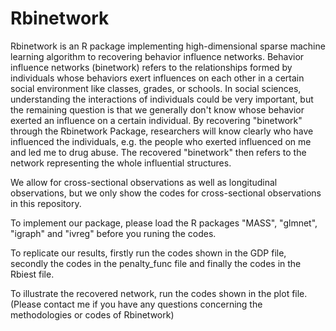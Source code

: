 # Rbinetwork

Rbinetwork is an R package implementing high-dimensional sparse machine learning algorithm to recovering behavior influence networks. Behavior influence networks (binetwork) refers to the relationships formed by individuals whose behaviors exert influences on each other in a certain social environment like classes, grades, or schools. In social sciences, understanding the interactions of individuals could be very important, but the remaining question is that we generally don't know whose behavior exerted an influence on a certain individual. By recovering "binetwork" through the Rbinetwork Package, researchers will know clearly who have influenced the individuals, e.g. the people who exerted influenced on me and led me to drug abuse. The recovered "binetwork" then refers to the network representing the whole influential structures.

We allow for cross-sectional observations as well as longitudinal observations, but we only show the codes for cross-sectional observations in this repository.

To implement our package, please load the R packages "MASS", "glmnet", "igraph" and "ivreg" before you runing the codes.

To replicate our results, firstly run the codes shown in the GDP file, secondly the codes in the penalty_func file and finally the codes in the Rbiest file.

To illustrate the recovered network, run the codes shown in the plot file. (Please contact me if you have any questions concerning the methodologies or codes of Rbinetwork)
